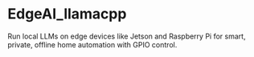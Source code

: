 # EdgeAI_llamacpp
Run local LLMs on edge devices like Jetson and Raspberry Pi for smart, private, offline home automation with GPIO control.
